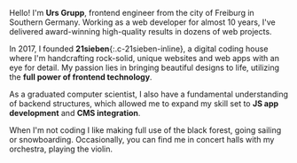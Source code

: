 Hello! I'm **Urs Grupp**, frontend engineer from the city of Freiburg in Southern Germany. Working as a web developer for almost 10 years, I've delivered award-winning high-quality results in dozens of web projects.

In 2017, I founded **21sieben**{:.c-21sieben-inline}, a digital coding house where I'm handcrafting rock-solid, unique websites and web apps with an eye for detail. My passion lies in bringing beautiful designs to life, utilizing the **full power of frontend technology**.

As a graduated computer scientist, I also have a fundamental understanding of backend structures, which allowed me to expand my skill set to **JS app development** and **CMS integration**.

When I'm not coding I like making full use of the black forest, going sailing or snowboarding. Occasionally, you can find me in concert halls with my orchestra, playing the violin.
